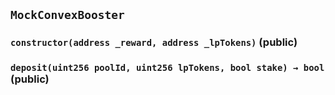## `MockConvexBooster`






### `constructor(address _reward, address _lpTokens)` (public)





### `deposit(uint256 poolId, uint256 lpTokens, bool stake) → bool` (public)








